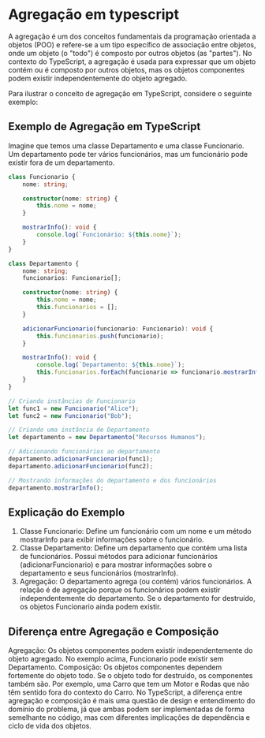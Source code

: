 # Agregação em typescript

A agregação é um dos conceitos fundamentais da programação orientada a objetos (POO) e refere-se a um tipo específico de associação entre objetos, onde um objeto (o "todo") é composto por outros objetos (as "partes"). No contexto do TypeScript, a agregação é usada para expressar que um objeto contém ou é composto por outros objetos, mas os objetos componentes podem existir independentemente do objeto agregado.

Para ilustrar o conceito de agregação em TypeScript, considere o seguinte exemplo:

## Exemplo de Agregação em TypeScript

Imagine que temos uma classe Departamento e uma classe Funcionario. Um departamento pode ter vários funcionários, mas um funcionário pode existir fora de um departamento.

```typescript
class Funcionario {
    nome: string;

    constructor(nome: string) {
        this.nome = nome;
    }

    mostrarInfo(): void {
        console.log(`Funcionário: ${this.nome}`);
    }
}

class Departamento {
    nome: string;
    funcionarios: Funcionario[];

    constructor(nome: string) {
        this.nome = nome;
        this.funcionarios = [];
    }

    adicionarFuncionario(funcionario: Funcionario): void {
        this.funcionarios.push(funcionario);
    }

    mostrarInfo(): void {
        console.log(`Departamento: ${this.nome}`);
        this.funcionarios.forEach(funcionario => funcionario.mostrarInfo());
    }
}

// Criando instâncias de Funcionario
let func1 = new Funcionario("Alice");
let func2 = new Funcionario("Bob");

// Criando uma instância de Departamento
let departamento = new Departamento("Recursos Humanos");

// Adicionando funcionários ao departamento
departamento.adicionarFuncionario(func1);
departamento.adicionarFuncionario(func2);

// Mostrando informações do departamento e dos funcionários
departamento.mostrarInfo();
```

## Explicação do Exemplo

1. Classe Funcionario: Define um funcionário com um nome e um método mostrarInfo para exibir informações sobre o funcionário.
2. Classe Departamento: Define um departamento que contém uma lista de funcionários. Possui métodos para adicionar funcionários (adicionarFuncionario) e para mostrar informações sobre o departamento e seus funcionários (mostrarInfo).
3. Agregação: O departamento agrega (ou contém) vários funcionários. A relação é de agregação porque os funcionários podem existir independentemente do departamento. Se o departamento for destruído, os objetos Funcionario ainda podem existir.

## Diferença entre Agregação e Composição

Agregação: Os objetos componentes podem existir independentemente do objeto agregado. No exemplo acima, Funcionario pode existir sem Departamento.
Composição: Os objetos componentes dependem fortemente do objeto todo. Se o objeto todo for destruído, os componentes também são. Por exemplo, uma Carro que tem um Motor e Rodas que não têm sentido fora do contexto do Carro.
No TypeScript, a diferença entre agregação e composição é mais uma questão de design e entendimento do domínio do problema, já que ambas podem ser implementadas de forma semelhante no código, mas com diferentes implicações de dependência e ciclo de vida dos objetos.
